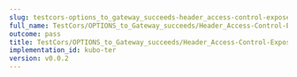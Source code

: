 ```yaml
---
slug: testcors-options_to_gateway_succeeds-header_access-control-expose-headers
full_name: TestCors/OPTIONS_to_Gateway_succeeds/Header_Access-Control-Expose-Headers
outcome: pass
title: TestCors/OPTIONS_to_Gateway_succeeds/Header_Access-Control-Expose-Headers
implementation_id: kubo-ter
version: v0.0.2
---
```


